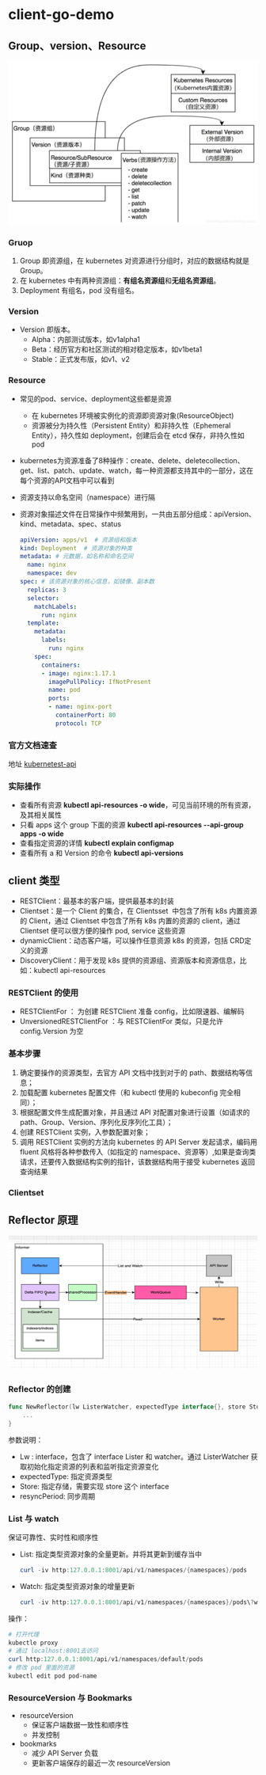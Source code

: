 # client-go-demo

## Group、version、Resource

![](./image/group-version-resource.jpeg)



### Gruop

1. Group 即资源组，在 kubernetes 对资源进行分组时，对应的数据结构就是 Group。
2. 在 kubernetes 中有两种资源组：**有组名资源组**和**无组名资源组**。
3. Deployment 有组名，pod 没有组名。

### Version

* Version 即版本。
  * Alpha：内部测试版本，如v1alpha1
  * Beta：经历官方和社区测试的相对稳定版本，如v1beta1
  * Stable：正式发布版，如v1、v2

### Resource

* 常见的pod、service、deployment这些都是资源

  * 在 kubernetes 环境被实例化的资源即资源对象(ResourceObject)
  * 资源被分为持久性（Persistent Entity）和非持久性（Ephemeral Entity），持久性如 deployment，创建后会在 etcd 保存，非持久性如 pod

* kubernetes为资源准备了8种操作：create、delete、deletecollection、get、list、patch、update、watch，每一种资源都支持其中的一部分，这在每个资源的API文档中可以看到

* 资源支持以命名空间（namespace）进行隔

* 资源对象描述文件在日常操作中频繁用到，一共由五部分组成：apiVersion、kind、metadata、spec、status

  ```yaml
  apiVersion: apps/v1  # 资源组和版本
  kind: Deployment	# 资源对象的种类
  metadata:	# 元数据，如名称和命名空间
    name: nginx
    namespace: dev
  spec:	# 该资源对象的核心信息，如镜像、副本数
    replicas: 3
    selector:
      matchLabels:
        run: nginx
    template:
      metadata:
        labels:
          run: nginx
      spec:
        containers:
        - image: nginx:1.17.1
          imagePullPolicy: IfNotPresent
          name: pod
          ports:
          - name: nginx-port
            containerPort: 80
            protocol: TCP
  ```



### 官方文档速查

地址 [kubernetest-api](https://v1-23.docs.kubernetes.io/docs/reference/generated/kubernetes-api/v1.23/)



### 实际操作

* 查看所有资源 **kubectl api-resources -o wide**，可见当前环境的所有资源，及其相关属性
* 只看 apps 这个 group 下面的资源 **kubectl api-resources --api-group apps -o wide**
* 查看指定资源的详情 **kubectl explain configmap**
* 查看所有 a 和 Version 的命令 **kubectl api-versions**



### 

## client 类型

* RESTClient：最基本的客户端，提供最基本的封装
* Clientset：是一个 Client 的集合，在 Clientsset  中包含了所有 k8s 内置资源的 Client，通过 Clientset 中包含了所有 k8s 内置的资源的 client，通过 Clientset 便可以很方便的操作 pod, service 这些资源
* dynamicClient：动态客户端，可以操作任意资源 k8s 的资源，包括 CRD定义的资源
* DiscoveryClient：用于发现 k8s 提供的资源组、资源版本和资源信息，比如：kubectl api-resources

### RESTClient 的使用

* RESTClientFor ： 为创建 RESTClient 准备 config，比如限速器、编解码
* UnversionedRESTClientFor ：与 RESTClientFor 类似，只是允许 config.Version 为空

### 基本步骤

1. 确定要操作的资源类型，去官方 API 文档中找到对于的 path、数据结构等信息；
2. 加载配置 kubernetes 配置文件（和 kubectl 使用的 kubeconfig 完全相同）；
3. 根据配置文件生成配置对象，并且通过 API 对配置对象进行设置（如请求的 path、Group、Version、序列化反序列化工具）；
4. 创建 RESTClient 实例，入参数配置对象；
5. 调用 RESTClient 实例的方法向 kubernetes 的 API Server 发起请求，编码用 fluent 风格将各种参数传入（如指定的 namespace、资源等）,如果是查询类请求，还要传入数据结构实例的指针，该数据结构用于接受 kubernetes 返回查询结果

### Clientset



## Reflector 原理

![reflector](./image/reflector.png)

### Reflector 的创建

```go
func NewReflector(lw ListerWatcher, expectedType interface{}, store Store, resyncPeriod time.Duration) *Reflector {
	...
}
```

参数说明：

* Lw  : interface，包含了 interface Lister 和 watcher。通过 ListerWatcher 获取初始化指定资源的列表和监听指定资源变化
* expectedType: 指定资源类型
* Store: 指定存储，需要实现 store 这个 interface
* resyncPeriod: 同步周期

### List 与 watch

保证可靠性、实时性和顺序性

* List: 指定类型资源对象的全量更新。并将其更新到缓存当中

  ```powershell
  curl -iv http:127.0.0.1:8001/api/v1/namespaces/{namespaces}/pods
  ```

* Watch: 指定类型资源对象的增量更新

  ```powershell
  curl -iv http:127.0.0.1:8001/api/v1/namespaces/{namespaces}/pods\?watch\=true
  ```

操作：

```powershell
# 打开代理
kubectle proxy
# 通过 localhost:8001去访问
curl http:127.0.0.1:8001/api/v1/namespaces/default/pods
# 修改 pod 里面的资源
kubectl edit pod pod-name
```

### ResourceVersion 与 Bookmarks

* resourceVersion
  * 保证客户端数据一致性和顺序性
  * 并发控制
* bookmarks
  * 减少 API Server 负载
  * 更新客户端保存的最近一次 resourceVersion

